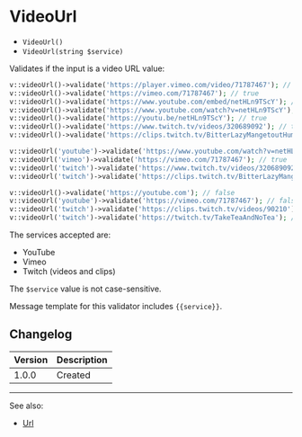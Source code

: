 # VideoUrl

- `VideoUrl()`
- `VideoUrl(string $service)`

Validates if the input is a video URL value:

```php
v::videoUrl()->validate('https://player.vimeo.com/video/71787467'); // true
v::videoUrl()->validate('https://vimeo.com/71787467'); // true
v::videoUrl()->validate('https://www.youtube.com/embed/netHLn9TScY'); // true
v::videoUrl()->validate('https://www.youtube.com/watch?v=netHLn9TScY'); // true
v::videoUrl()->validate('https://youtu.be/netHLn9TScY'); // true
v::videoUrl()->validate('https://www.twitch.tv/videos/320689092'); // true
v::videoUrl()->validate('https://clips.twitch.tv/BitterLazyMangetoutHumbleLife'); // true

v::videoUrl('youtube')->validate('https://www.youtube.com/watch?v=netHLn9TScY'); // true
v::videoUrl('vimeo')->validate('https://vimeo.com/71787467'); // true
v::videoUrl('twitch')->validate('https://www.twitch.tv/videos/320689092'); // true
v::videoUrl('twitch')->validate('https://clips.twitch.tv/BitterLazyMangetoutHumbleLife'); // true

v::videoUrl()->validate('https://youtube.com'); // false
v::videoUrl('youtube')->validate('https://vimeo.com/71787467'); // false
v::videoUrl('twitch')->validate('https://clips.twitch.tv/videos/90210'); // false
v::videoUrl('twitch')->validate('https://twitch.tv/TakeTeaAndNoTea'); // false
```

The services accepted are:

- YouTube
- Vimeo
- Twitch (videos and clips)

The `$service` value is not case-sensitive.

Message template for this validator includes `{{service}}`.

## Changelog

Version | Description
--------|-------------
  1.0.0 | Created

***
See also:

- [Url](Url.md)
